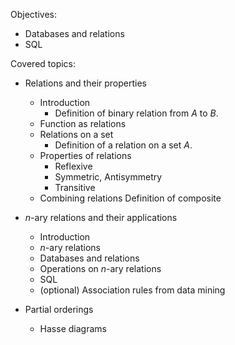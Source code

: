 Objectives:
- Databases and relations
- SQL


Covered topics:

- Relations and their properties
  - Introduction
    - Definition of binary relation from $A$ to $B$.
  - Function as relations
  - Relations on a set
    - Definition of a relation on a set $A$.
  - Properties of relations
    - Reflexive
    - Symmetric, Antisymmetry
    - Transitive
  - Combining relations
    Definition of composite

- $n$-ary relations and their applications
  - Introduction
  - $n$-ary relations
  - Databases and relations
  - Operations on $n$-ary relations
  - SQL
  - (optional) Association rules from data mining


- Partial orderings
  - Hasse diagrams